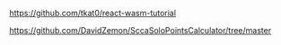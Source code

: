 <https://github.com/tkat0/react-wasm-tutorial>

<https://github.com/DavidZemon/SccaSoloPointsCalculator/tree/master>
